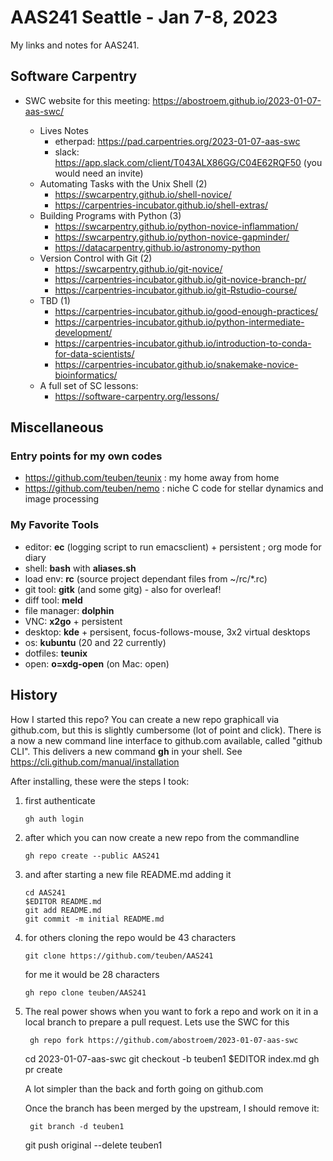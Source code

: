 #  AAS241 Seattle - Jan 7-8, 2023

My links and notes for AAS241.

## Software Carpentry

* SWC website for this meeting: https://abostroem.github.io/2023-01-07-aas-swc/

  * Lives Notes
    * etherpad: https://pad.carpentries.org/2023-01-07-aas-swc
    * slack: https://app.slack.com/client/T043ALX86GG/C04E62RQF50 (you would need an invite)
  * Automating Tasks with the Unix Shell (2)
    * https://swcarpentry.github.io/shell-novice/
    * https://carpentries-incubator.github.io/shell-extras/
  * Building Programs with Python (3)
    * https://swcarpentry.github.io/python-novice-inflammation/
    * https://swcarpentry.github.io/python-novice-gapminder/
    * https://datacarpentry.github.io/astronomy-python
  * Version Control with Git (2)
    * https://swcarpentry.github.io/git-novice/
    * https://carpentries-incubator.github.io/git-novice-branch-pr/
    * https://carpentries-incubator.github.io/git-Rstudio-course/
  * TBD (1)
    * https://carpentries-incubator.github.io/good-enough-practices/
    * https://carpentries-incubator.github.io/python-intermediate-development/
    * https://carpentries-incubator.github.io/introduction-to-conda-for-data-scientists/
    * https://carpentries-incubator.github.io/snakemake-novice-bioinformatics/
  * A full set of SC lessons:
    * https://software-carpentry.org/lessons/

## Miscellaneous

### Entry points for my own codes

* https://github.com/teuben/teunix : my home away from home
* https://github.com/teuben/nemo : niche C code for stellar dynamics and image processing

### My Favorite Tools

- editor:        **ec** (logging script to run emacsclient) + persistent ; org mode for diary
- shell:         **bash**  with  **aliases.sh**
- load env:      **rc**    (source project dependant files from ~/rc/*.rc) 
- git tool:      **gitk** (and some gitg) - also for overleaf!
- diff tool:     **meld**
- file manager:  **dolphin**
- VNC:           **x2go** + persistent
- desktop:       **kde**  + persisent, focus-follows-mouse, 3x2 virtual desktops
- os:            **kubuntu**   (20 and 22 currently)
- dotfiles:      **teunix** 
- open:          **o=xdg-open** (on Mac: open)

## History

How I started this repo?  You can create a new repo graphicall via github.com, but
this is slightly cumbersome (lot of point and click).
There is a now a new command line interface to github.com available,
called "github CLI". This delivers a new command **gh** in your shell. See
https://cli.github.com/manual/installation 

After installing, these were the steps I took:

1. first authenticate

       gh auth login

2. after which you can now create a new repo from the commandline

       gh repo create --public AAS241

3. and after starting a new file README.md adding it

       cd AAS241
       $EDITOR README.md
       git add README.md
       git commit -m initial README.md

4. for others cloning the repo would be 43 characters

       git clone https://github.com/teuben/AAS241

   for me it would be 28 characters

       gh repo clone teuben/AAS241

5. The real power shows when you want to fork a repo and work on it
   in a local branch to prepare a pull request. Lets use the SWC for this

        gh repo fork https://github.com/abostroem/2023-01-07-aas-swc
	cd 2023-01-07-aas-swc
	git checkout -b teuben1
	$EDITOR index.md
	gh pr create 

   A lot simpler than the back and forth going on github.com

   Once the branch has been merged by the upstream, I should remove it:

        git branch -d teuben1
	git push original --delete teuben1
	
